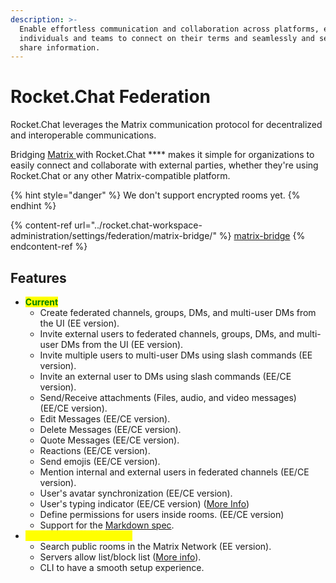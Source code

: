 ```yaml
---
description: >-
  Enable effortless communication and collaboration across platforms, empowering
  individuals and teams to connect on their terms and seamlessly and securely
  share information.
---
```


# Rocket.Chat Federation

Rocket.Chat leverages the Matrix communication protocol for decentralized and interoperable communications.

Bridging [Matrix ](https://matrix.org/)with Rocket.Chat **** makes it simple for organizations to easily connect and collaborate with external parties, whether they're using Rocket.Chat or any other Matrix-compatible platform.&#x20;

{% hint style="danger" %}
We don't support encrypted rooms yet.
{% endhint %}

{% content-ref url="../rocket.chat-workspace-administration/settings/federation/matrix-bridge/" %}
[matrix-bridge](../rocket.chat-workspace-administration/settings/federation/matrix-bridge/)
{% endcontent-ref %}

## Features

* <mark style="color:green;">**Current**</mark>
  * Create federated channels, groups, DMs, and multi-user DMs from the UI (EE version).
  * Invite external users to federated channels, groups, DMs, and multi-user DMs from the UI (EE version).
  * Invite multiple users to multi-user DMs using slash commands (EE version).
  * Invite an external user to DMs using slash commands (EE/CE version).
  * Send/Receive attachments (Files, audio, and video messages) (EE/CE version).
  * Edit Messages (EE/CE version).
  * Delete Messages (EE/CE version).
  * Quote Messages (EE/CE version).
  * Reactions (EE/CE version).
  * Send emojis (EE/CE version).
  * Mention internal and external users in federated channels (EE/CE version).
  * User's avatar synchronization (EE/CE version).
  * User's typing indicator (EE/CE version) ([More Info](../../guides/administration/admin-panel/settings/federation/matrix-bridge/matrix-admin-guide/matrix-homeserver-setup.md#important-warning-about-the-installation))
  * Define permissions for users inside rooms. (EE/CE version)
  * Support for the [Markdown spec](https://spec.commonmark.org/0.30/).
* <mark style="color:yellow;">**Confirmed Next Features**</mark>
  * Search public rooms in the Matrix Network (EE version).
  * Servers allow list/block list ([More info](../rocket.chat-workspace-administration/settings/federation/matrix-bridge/matrix-admin-guide/matrix-homeserver-setup/matrix-allow-block-list.md)).
  * CLI to have a smooth setup experience.
